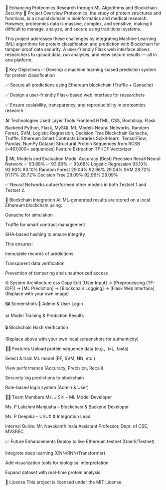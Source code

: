 🧬 Enhancing Proteomics Research through ML Algorithms and Blockchain Security
📘 Project Overview
Proteomics, the study of protein structures and functions, is a crucial domain in bioinformatics and medical research. However, proteomics data is massive, complex, and sensitive, making it difficult to manage, analyze, and secure using traditional systems.

This project addresses these challenges by integrating Machine Learning (ML) algorithms for protein classification and prediction with Blockchain for tamper-proof data security. A user-friendly Flask web interface allows researchers to upload data, run analyses, and view secure results — all in one platform.

🎯 Key Objectives
✅ Develop a machine learning-based prediction system for protein classification

✅ Secure all predictions using Ethereum blockchain (Truffle + Ganache)

✅ Design a user-friendly Flask-based web interface for researchers

✅ Ensure scalability, transparency, and reproducibility in proteomics research

🛠️ Technologies Used
Layer	Tools
Frontend	HTML, CSS, Bootstrap, Flask
Backend	Python, Flask, MySQL
ML Models	Neural Networks, Random Forest, SVM, Logistic Regression, Decision Tree
Blockchain	Ganache, Truffle, Ethereum Smart Contracts
Libraries	Scikit-learn, TensorFlow, Pandas, NumPy
Dataset	Structural Protein Sequences from RCSB (~467,000+ sequences)
Feature Extraction	TF-IDF Vectorizer

🧠 ML Models and Evaluation
Model	Accuracy (Best)	Precision	Recall
Neural Network	✅ 93.68%	✅ 93.98%	✅ 93.68%
Logistic Regression	93.10%	92.90%	93.10%
Random Forest	29.04%	92.96%	29.04%
SVM	28.72%	91.17%	28.72%
Decision Tree	29.09%	92.96%	29.09%

✅ Neural Networks outperformed other models in both Testset 1 and Testset 2.

🔐 Blockchain Integration
All ML-generated results are stored on a local Ethereum blockchain using:

Ganache for simulation

Truffle for smart contract management

SHA-based hashing to ensure integrity

This ensures:

Immutable records of predictions

Transparent data verification

Prevention of tampering and unauthorized access

🌐 System Architecture
css
Copy
Edit
[User Input] → [Preprocessing (TF-IDF)] → [ML Prediction] → [Blockchain Logging] → [Flask Web Interface]
(Replace with your own image)

🖼️ Screenshots
🔐 Admin & User Login


📊 Model Training & Prediction Results


🔒 Blockchain Hash Verification

(Replace above with your own local screenshots for authenticity)

👩‍💻 Features
Upload protein sequence data (e.g., .txt, .fasta)

Select & train ML model (RF, SVM, NN, etc.)

View performance (Accuracy, Precision, Recall)

Securely log predictions to blockchain

Role-based login system (Admin & User)

👨‍🔬 Team Members
Ms. J Siri – ML Model Developer

Ms. P Lakshmi Manjusha – Blockchain & Backend Developer

Ms. P Deepika – UI/UX & Integration Lead

Internal Guide:
Mr. Navakanth Inala
Assistant Professor, Dept. of CSE, MVSREC

📈 Future Enhancements
Deploy to live Ethereum testnet (Goerli/Testnet)

Integrate deep learning (CNN/RNN/Transformer)

Add visualization tools for biological interpretation

Expand dataset with real-time protein analysis

📜 License
This project is licensed under the MIT License.
